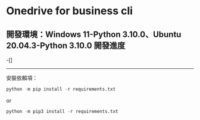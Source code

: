 Onedrive for business cli
============
開發環境：Windows 11-Python 3.10.0、Ubuntu 20.04.3-Python 3.10.0
開發進度
---
-[]

---
安裝依賴項：
```python
python -m pip install -r requirements.txt
```
or
```python
python -m pip3 install -r requirements.txt
```
